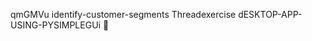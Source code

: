 qmGMVu
identify-customer-segments
Threadexercise
dESKTOP-APP-USING-PYSIMPLEGUi
:slightly_smiling_face:
